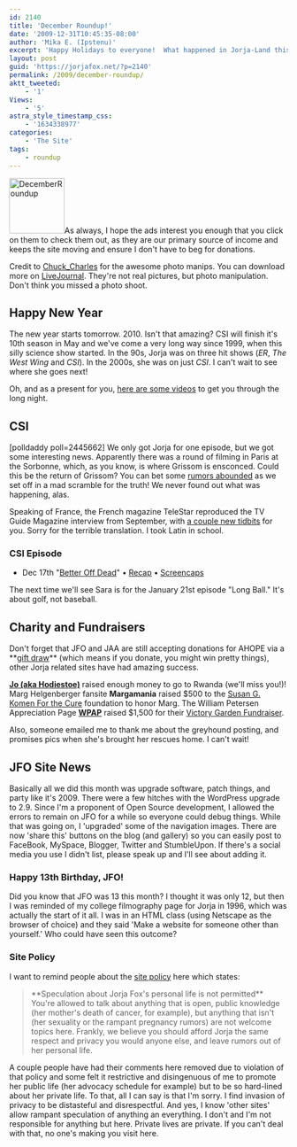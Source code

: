 ```yaml
---
id: 2140
title: 'December Roundup!'
date: '2009-12-31T10:45:35-08:00'
author: 'Mika E. (Ipstenu)'
excerpt: 'Happy Holidays to everyone!  What happened in Jorja-Land this December? Read on!'
layout: post
guid: 'https://jorjafox.net/?p=2140'
permalink: /2009/december-roundup/
aktt_tweeted:
    - '1'
Views:
    - '5'
astra_style_timestamp_css:
    - '1634338977'
categories:
    - 'The Site'
tags:
    - roundup
---
```


<img src="//static.jorjafox.net/wordpress/2009/12/DecemberRoundup-100x100.png" alt="DecemberRoundup" title="DecemberRoundup" width="100" height="100" class="alignleft size-thumbnail wp-image-2145" />As always, I hope the ads interest you enough that you click on them to check them out, as they are our primary source of income and keeps the site moving and ensure I don't have to beg for donations.

Credit to <a href="http://chuck-charles.livejournal.com/">Chuck_Charles</a> for the awesome photo manips.  You can download more on <a href="http://community.livejournal.com/jorjaallaround/493983.html">LiveJournal</a>.  They're not real pictures, but photo manipulation. Don't think you missed a photo shoot.

<h2>Happy New Year</h2>
The new year starts tomorrow.  2010.  Isn't that amazing?  CSI will finish it's 10th season in May and we've come a very long way since 1999, when this silly science show started.    In the 90s, Jorja was on three hit shows (<em>ER</em>, <em>The West Wing</em> and <em>CSI</em>).  In the 2000s, she was on just <em>CSI</em>.  I can't wait to see where she goes next!

Oh, and as a present for you, <a href="https://jorjafox.net/2009/12/30/some-videos-for-the-new-year/">here are some videos</a> to get you through the long night.

<h2>CSI</h2>
<span class="alignright" style="width:175px;">[polldaddy poll=2445662]</span>
We only got Jorja for one episode, but we got some interesting news.  Apparently there was a round of filming in Paris at the Sorbonne, which, as you know, is where Grissom is ensconced.  Could this be the return of Grissom? You can bet some <a href="https://jorjafox.net/2009/12/01/csi-in-paris-could-it-be/">rumors abounded</a> as we set off in a mad scramble for the truth!  We never found out what was happening, alas.

Speaking of France, the French magazine TeleStar reproduced the TV Guide Magazine interview from September, with <a href="https://jorjafox.net/2009/12/28/tele-star-interview-mostly-the-same-as-tv-guide/">a couple new tidbits</a> for you.  Sorry for the terrible translation. I took Latin in school.

<h3>CSI Episode</h3>
<ul>
	<li>Dec 17th "<a href="https://jorjafox.net/2009/12/17/csi-10x10-better-off-dead-dec-17th-2/">Better Off Dead</a>" &bull; <a href="https://jorjafox.net/wiki/Better_Off_Dead">Recap</a> &bull; <a href="https://jorjafox.net/gallery/tv/csi/season10/betteroff/">Screencaps</a>
</li>
</ul>

The next time we'll see Sara is for the January 21st episode "Long Ball."  It's about golf, not baseball.

<h2>Charity and Fundraisers</h2>
Don't forget that JFO and JAA are still accepting donations for AHOPE via a **<a href="http://community.livejournal.com/jorjaallaround/607633.html">gift draw</a>** (which means if you donate, you might win pretty things), other Jorja related sites have had amazing success.

**<a href="http://joisaway09.livejournal.com/">Jo (aka Hodiestoe)</a>** raised enough money to go to Rwanda (we'll miss you!)!  Marg Helgenberger fansite **Margamania** raised $500 to the <a href="http://ww5.komen.org/">Susan G. Komen For the Cure</a> foundation to honor Marg.  The William Petersen Appreciation Page **<a href="http://billypetersen.com/site/2009/12/victory-gardens-fundraiser-final-donation-figure/">WPAP</a>** raised $1,500 for their <a href="http://billypetersen.com/site/fundraising/victory-gardens-fundraiser/">Victory Garden Fundraiser</a>.

Also, someone emailed me to thank me about the greyhound posting, and promises pics when she's brought her rescues home.  I can't wait!

<h2>JFO Site News</h2>
Basically all we did this month was upgrade software, patch things, and party like it's 2009.  There were a few hitches with the WordPress upgrade to 2.9. Since I'm a proponent of Open Source development, I allowed the errors to remain on JFO for a while so everyone could debug things. While that was going on, I 'upgraded' some of the navigation images. There are now 'share this' buttons on the blog (and gallery) so you can easily post to FaceBook, MySpace, Blogger, Twitter and StumbleUpon. If there's a social media you use I didn't list, please speak up and I'll see about adding it.

<h3>Happy 13th Birthday, JFO!</h3>
Did you know that JFO was 13 this month?  I thought it was only 12, but then I was reminded of my college filmography page for Jorja in 1996, which was actually the start of it all.  I was in an HTML class (using Netscape as the browser of choice) and they said 'Make a website for someone other than yourself.'  Who could have seen this outcome?

<h3>Site Policy</h3>
I want to remind people about the <a href="https://jorjafox.net/wiki/JorjaPedia:Policy">site policy</a> here which states:

<blockquote>**Speculation about Jorja Fox's personal life is not permitted**
You're allowed to talk about anything that is open, public knowledge (her mother's death of cancer, for example), but anything that isn't (her sexuality or the rampant pregnancy rumors) are not welcome topics here. Frankly, we believe you should afford Jorja the same respect and privacy you would anyone else, and leave rumors out of her personal life. </blockquote>

A couple people have had their comments here removed due to violation of that policy and some felt it restrictive and disingenuous of me to promote her public life (her advocacy schedule for example) but to be so hard-lined about her private life.  To that, all I can say is that I'm sorry. I find invasion of privacy to be distasteful and disrespectful.  And yes, I know 'other sites' allow rampant speculation of anything an everything.  I don't and I'm not responsible for anything but here.  Private lives are private.  If you can't deal with that, no one's making you visit here.
